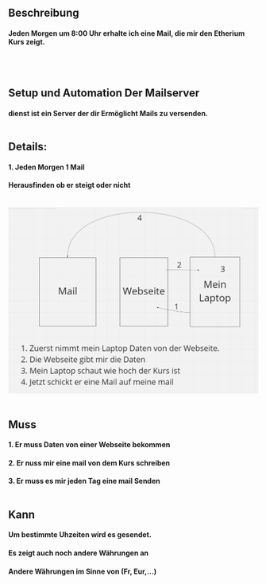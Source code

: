 ## Beschreibung
#### Jeden Morgen um 8:00 Uhr erhalte ich eine Mail, die mir den Etherium Kurs zeigt. 
<br><br>

## Setup und Automation Der Mailserver
#### dienst ist ein Server der dir Ermöglicht Mails zu versenden. <br> <br>

## Details:
#### 1. Jeden Morgen 1 Mail
#### Herausfinden ob er steigt oder nicht <br> <br>

![](/Screenshot%202022-07-04%20133816.png) <br> <br>

## Muss

#### 1. Er muss Daten von einer Webseite bekommen
#### 2. Er nuss mir eine mail von dem Kurs schreiben
#### 3. Er muss es mir jeden Tag eine mail Senden <br> <br>


## Kann

#### Um bestimmte Uhzeiten wird es gesendet.
#### Es zeigt auch noch andere Währungen an
#### Andere Währungen im Sinne von (Fr, Eur,...)
